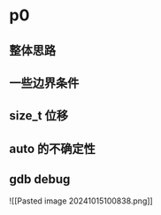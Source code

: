 # p0

## 整体思路
## 一些边界条件
## size_t 位移
## auto 的不确定性
## gdb debug

![[Pasted image 20241015100838.png]]